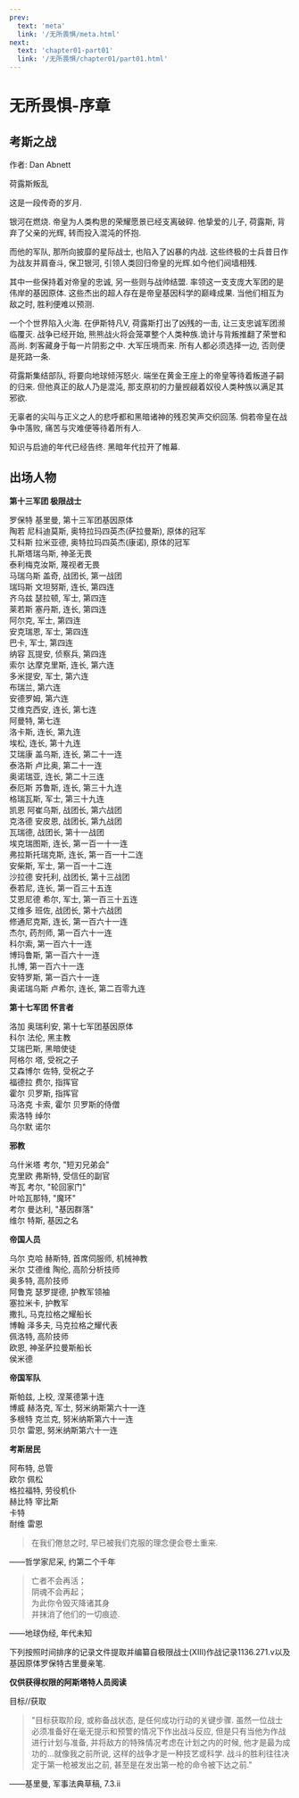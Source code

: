 ```yaml
---
prev:
  text: 'meta'
  link: '/无所畏惧/meta.html'
next:
  text: 'chapter01-part01'
  link: '/无所畏惧/chapter01/part01.html'
---
```


# 无所畏惧-序章

## 考斯之战

作者: Dan Abnett

荷露斯叛乱

这是一段传奇的岁月.

银河在燃烧. 帝皇为人类构思的荣耀愿景已经支离破碎. 他挚爱的儿子, 荷露斯, 背弃了父亲的光辉, 转而投入混沌的怀抱.

而他的军队, 那所向披靡的星际战士, 也陷入了凶暴的内战. 这些终极的士兵昔日作为战友并肩奋斗, 保卫银河, 引领人类回归帝皇的光辉.如今他们阋墙相残.

其中一些保持着对帝皇的忠诚, 另一些则与战帅结盟. 率领这一支支庞大军团的是伟岸的基因原体. 这些杰出的超人存在是帝皇基因科学的巅峰成果. 当他们相互为敌之时, 胜利便难以预测.

一个个世界陷入火海. 在伊斯特凡V, 荷露斯打出了凶残的一击, 让三支忠诚军团濒临覆灭. 战争已经开始, 熊熊战火将会笼罩整个人类种族.诡计与背叛推翻了荣誉和高尚. 刺客藏身于每一片阴影之中. 大军压境而来. 所有人都必须选择一边, 否则便是死路一条.

荷露斯集结部队, 将要向地球倾泻怒火. 端坐在黄金王座上的帝皇等待着叛道子嗣的归来. 但他真正的敌人乃是混沌, 那支原初的力量觊觎着奴役人类种族以满足其邪欲.

无辜者的尖叫与正义之人的悲呼都和黑暗诸神的残忍笑声交织回荡. 倘若帝皇在战争中落败, 痛苦与灾难便等待着所有人.

知识与启迪的年代已经告终. 黑暗年代拉开了帷幕.

## 出场人物

**第十三军团 极限战士**

罗保特 基里曼, 第十三军团基因原体  
陶若 尼科迪莫斯, 奥特拉玛四英杰(萨拉曼斯), 原体的冠军  
艾科斯 拉米亚德, 奥特拉玛四英杰(康诺), 原体的冠军  
扎斯塔瑞乌斯, 神圣无畏  
泰利梅克汝斯, 蔑视者无畏  
马瑞乌斯 盖奇, 战团长, 第一战团  
瑞玛斯 文坦努斯, 连长, 第四连  
齐乌兹 瑟拉顿, 军士, 第四连  
莱若斯 塞丹斯, 连长, 第四连  
阿尔克, 军士, 第四连  
安克瑞恩, 军士, 第四连  
巴卡, 军士, 第四连  
纳容 瓦提安, 侦察兵, 第四连  
索尔 达摩克里斯, 连长, 第六连  
多米提安, 军士, 第六连  
布瑞兰, 第六连  
安德罗姆, 第六连  
艾维克西安, 连长, 第七连  
阿曼特, 第七连  
洛卡斯, 连长, 第九连  
埃松, 连长, 第十九连  
艾瑞康 盖乌斯, 连长, 第二十一连  
泰洛斯 卢比奥, 第二十一连  
奥诺瑞亚, 连长, 第二十三连  
泰厄斯 苏鲁斯, 连长, 第三十九连  
格瑞瓦斯, 军士, 第三十九连  
凯恩 阿崔乌斯, 战团长, 第六战团  
克洛德 安皮恩, 战团长, 第九战团  
瓦瑞德, 战团长, 第十一战团  
埃克瑞图斯, 连长, 第一百一十一连  
弗拉斯托瑞克斯, 连长, 第一百一十二连  
安柴斯, 军士, 第一百一十二连  
沙拉德 安托利, 战团长, 第十三战团  
泰若尼, 连长, 第一百三十五连  
艾恩尼德 希尔, 军士, 第一百三十五连  
艾维多 班佐, 战团长, 第十六战团  
修通尼克斯, 连长, 第一百六十一连  
杰尔, 药剂师, 第一百六十一连  
科尔索, 第一百六十一连  
博玛鲁斯, 第一百六十一连  
扎博, 第一百六十一连  
安特罗斯, 第一百六十一连  
奥诺瑞乌斯 卢希尔, 连长, 第二百零九连  

**第十七军团 怀言者**

洛加 奥瑞利安, 第十七军团基因原体  
科尔 法伦, 黑主教  
艾瑞巴斯, 黑暗使徒  
阿格尔 塔, 受祝之子  
艾森博尔 佐特, 受祝之子  
福德拉 费尔, 指挥官  
霍尔 贝罗斯, 指挥官  
马洛克 卡索, 霍尔 贝罗斯的侍僧  
索洛特 绰尔  
乌尔默 诺尔  

**邪教**

乌什米塔 考尔, "短刃兄弟会"  
克里欧 弗斯特, 受信任的副官  
岑瓦 考尔, "轮回家门"  
叶哈瓦那特, "魔环"  
考尔 曼达利, "基因群落"  
维尔 特斯, 基因之名  

**帝国人员**

乌尔 克哈 赫斯特, 首席伺服师, 机械神教  
米尔 艾德维 陶伦, 高阶分析技师  
奥多特, 高阶技师  
阿鲁克 瑟罗提德, 护教军领袖  
塞拉米卡, 护教军  
撒扎, 马克拉格之耀船长  
博翰 泽多夫, 马克拉格之耀代表  
佩洛特, 高阶技师  
欧恩, 神圣萨拉曼斯船长  
侯米德  

**帝国军队**

斯帕兹, 上校, 涅莱德第十连  
博威 赫洛克, 军士, 努米纳斯第六十一连  
多根特 克兰克, 努米纳斯第六十一连  
贝尔 雷恩, 努米纳斯第六十一连  

**考斯居民**

阿布特, 总管  
欧尔 佩松  
格拉福特, 劳役机仆  
赫比特 宰比斯  
卡特  
耐维 雷恩  

> 在我们倦怠之时, 早已被我们克服的理念便会卷土重来.  

——哲学家尼采, 约第二个千年  

> 亡者不会再活；  
> 阴魂不会再起；  
> 为此你令毁灭降诸其身  
> 并抹消了他们的一切痕迹.  

——地球伪经, 年代未知  

下列按照时间排序的记录文件提取并编纂自极限战士(XIII)作战记录1136.271.v以及基因原体罗保特古里曼亲笔.

**仅供获得权限的阿斯塔特人员阅读**

目标//获取

> "目标获取阶段, 或称备战状态, 是任何成功行动的关键步骤. 虽然一位战士必须准备好在毫无提示和预警的情况下作出战斗反应, 但是只有当他为作战进行计划与准备, 并将敌方的特殊情况考虑在计划之内的时候, 他才是最为成功的...就像我之前所说, 这样的战争才是一种技艺或科学. 战斗的胜利往往决定于第一枪被发出之前, 甚至是在发出第一枪的命令被下达之前."

——基里曼, 军事法典草稿, 7.3.ii
